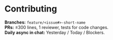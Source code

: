 # Contributing

**Branches:** `feature/<issue#>-short-name`  
**PRs:** ≤300 lines, 1 reviewer, tests for code changes.  
**Daily async in chat:** Yesterday / Today / Blockers.
